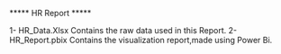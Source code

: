 *****    HR Report    *****

1- HR_Data.Xlsx  Contains the raw data used in this Report. 
2- HR_Report.pbix Contains the visualization report,made using Power Bi.
